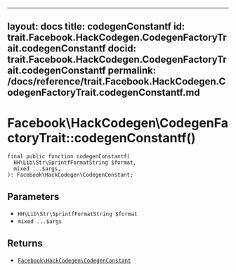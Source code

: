 
***

layout: docs
title: codegenConstantf
id: trait.Facebook.HackCodegen.CodegenFactoryTrait.codegenConstantf
docid: trait.Facebook.HackCodegen.CodegenFactoryTrait.codegenConstantf
permalink: /docs/reference/trait.Facebook.HackCodegen.CodegenFactoryTrait.codegenConstantf.md
---







# Facebook\\HackCodegen\\CodegenFactoryTrait::codegenConstantf()




``` Hack
final public function codegenConstantf(
  HH\Lib\Str\SprintfFormatString $format,
  mixed ...$args,
): Facebook\HackCodegen\CodegenConstant;
```




## Parameters




* ` HH\Lib\Str\SprintfFormatString $format `
* ` mixed ...$args `




## Returns




- [` Facebook\HackCodegen\CodegenConstant `](<class.Facebook.HackCodegen.CodegenConstant.md>)